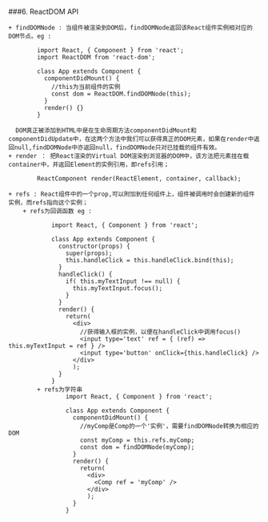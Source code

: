 ###6. ReactDOM API

    + findDOMNode : 当组件被渲染到DOM后，findDOMNode返回该React组件实例相对应的DOM节点。eg :

            import React, { Component } from 'react';
            import ReactDOM from 'react-dom';

            class App extends Component {
              componentDidMount() {
                //this为当前组件的实例
                const dom = ReactDOM.findDOMNode(this);
              }
              render() {}
            }

      DOM真正被添加到HTML中是在生命周期方法componentDidMount和componentDidUpdate中，在这两个方法中我们可以获得真正的DOM元素，如果在render中返回null,findDOMNode中亦返回null，findDOMNode只对已挂载的组件有效。
    + render ： 把React渲染的Virtual DOM渲染到浏览器的DOM中，该方法把元素挂在载container中，并返回Element的实例引用，即refs引用；

            ReactComponent render(ReactElement, container, callback);

    + refs : React组件中的一个prop,可以附加到任何组件上，组件被调用时会创建新的组件实例，而refs指向这个实例；
        + refs为回调函数 eg :

                import React, { Component } from 'react';

                class App extends Component {
                  constructor(props) {
                    super(props);
                    this.handleClick = this.handleClick.bind(this);
                  }
                  handleClick() {
                    if( this.myTextInput !== null) {
                      this.myTextInput.focus();
                    }
                  }
                  render() {
                    return(
                      <div>
                        //获得输入框的实例，以便在handleClick中调用focus()
                        <input type='text' ref = { (ref) => this.myTextInput = ref } />
                        <input type='button' onClick={this.handleClick} />
                      </div>
                      );
                  }
                }
            + refs为字符串
                    import React, { Component } from 'react';

                    class App extends Component {
                      componentDidMount() {
                        //myComp是Comp的一个'实例'，需要findDOMNode转换为相应的DOM
                        const myComp = this.refs.myComp;
                        const dom = findDOMNode(myComp);
                      }
                      render() {
                        return(
                          <div>
                            <Comp ref = 'myComp' />
                          </div>
                          );
                      }
                    }
